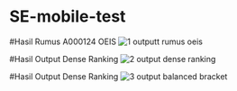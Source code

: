 # SE-mobile-test

#Hasil Rumus A000124 OEIS
![1  outputt rumus oeis](https://github.com/user-attachments/assets/685638f0-35f1-4641-9805-b48919ef870b)

#Hasil Output Dense Ranking
![2  output dense ranking](https://github.com/user-attachments/assets/7c82fc95-cb4d-4aae-8797-c6c4225d31b5)

#Hasil Output Dense Ranking
![3  output balanced bracket](https://github.com/user-attachments/assets/842d6db6-41b0-4685-aa8e-b41f943cc401)

